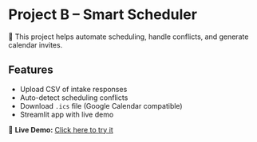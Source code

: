 # Project B – Smart Scheduler

📅 This project helps automate scheduling, handle conflicts, and generate calendar invites.

## Features
- Upload CSV of intake responses
- Auto-detect scheduling conflicts
- Download `.ics` file (Google Calendar compatible)
- Streamlit app with live demo

🔗 **Live Demo:** [Click here to try it](https://project-b.streamlit.app)
